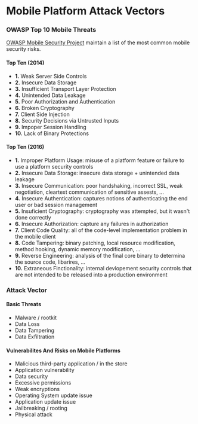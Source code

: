 # Mobile Platform Attack Vectors

### OWASP Top 10 Mobile Threats

[OWASP Mobile Security Project](https://www.owasp.org/index.php/OWASP_Mobile_Security_Project#Top_Ten_Mobile_Risks) maintain a list 
of the most common mobile security risks.

#### Top Ten (2014)

- **1.** Weak Server Side Controls
- **2.** Insecure Data Storage
- **3.** Insufficient Transport Layer Protection
- **4.** Unintended Data Leakage
- **5.** Poor Authorization and Authentication
- **6.** Broken Cryptography
- **7.** Client Side Injection
- **8.** Security Decisions via Untrusted Inputs
- **9.** Impoper Session Handling
- **10.** Lack of Binary Protections

#### Top Ten (2016)

- **1.** Improper Platform Usage: misuse of a platform feature or failure to use a platform security controls
- **2.** Insecure Data Storage: insecure data storage + unintended data leakage
- **3.** Insecure Communication: poor handshaking, incorrect SSL, weak negotiation, cleartext communication of sensitive assests, 
...
- **4.** Insecure Authentication: captures notions of authenticating the end user or bad session management
- **5.** Insuficient Cryptography: cryptography was attempted, but it wasn't done correctly
- **6.** Insecure Authorization: capture any failures in authorization
- **7.** Client Code Quality: all of the code-level implementation problem in the mobile client
- **8.** Code Tampering: binary patching, local resource modification, method hooking, dynamic memory modification, ...
- **9.** Reverse Engineering: analysis of the final core binary to determina the source code, libarires, ...
- **10.** Extraneous Finctionality: internal devlopement security controls that are not intended to be released into a production 
environment

### Attack Vector

#### Basic Threats

- Malware / rootkit
- Data Loss
- Data Tampering
- Data Exfiltration

#### Vulnerabilites And Risks on Mobile Platforms

- Malicious third-party application / in the store
- Application vulnerability
- Data security
- Excessive permissions
- Weak encryptions
- Operating System update issue
- Application update issue
- Jailbreaking / rooting
- Physical attack

